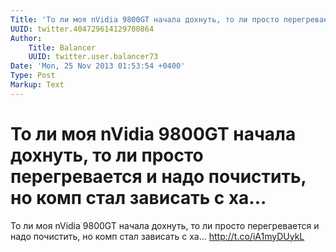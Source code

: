 ```yaml
---
Title: 'То ли моя nVidia 9800GT начала дохнуть, то ли просто перегревается и надо почистить, но комп стал зависать с ха...'
UUID: twitter.404729614129700864
Author:
    Title: Balancer
    UUID: twitter.user.balancer73
Date: 'Mon, 25 Nov 2013 01:53:54 +0400'
Type: Post
Markup: Text
---
```


# То ли моя nVidia 9800GT начала дохнуть, то ли просто перегревается и надо почистить, но комп стал зависать с ха...

То ли моя nVidia 9800GT начала дохнуть, то ли просто
перегревается и надо почистить, но комп стал зависать с
ха... http://t.co/iA1myDUykL